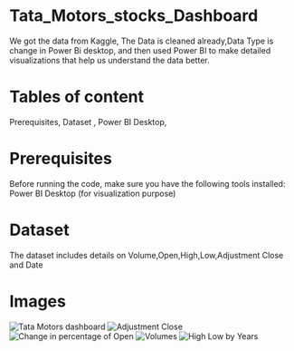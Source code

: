 # Tata_Motors_stocks_Dashboard
 We got the data from Kaggle, The Data is cleaned already,Data Type is change in Power Bi desktop, and then used Power BI to make detailed visualizations that help us understand the data better.
# Tables of content
Prerequisites,
Dataset ,
Power BI Desktop,
# Prerequisites
Before running the code, make sure you have the following tools installed:
Power BI Desktop (for visualization purpose)
# Dataset
 The dataset includes details on Volume,Open,High,Low,Adjustment Close and Date
# Images 
![Tata Motors dashboard](https://github.com/SakaataGintoki/Tata_Motors_stocks_Dashboard/assets/107795560/dd995799-3457-42f0-a922-eb111b44aad5)
![Adjustment Close](https://github.com/SakaataGintoki/Tata_Motors_stocks_Dashboard/assets/107795560/16679e72-30a3-4d39-9fab-9479505dede9)
![Change in percentage of Open](https://github.com/SakaataGintoki/Tata_Motors_stocks_Dashboard/assets/107795560/96781d5c-7237-47dd-a0ad-f6a328e49555)
![Volumes](https://github.com/SakaataGintoki/Tata_Motors_stocks_Dashboard/assets/107795560/c409bcdd-9bc0-431b-88ea-c4b892633186)
![High Low by Years](https://github.com/SakaataGintoki/Tata_Motors_stocks_Dashboard/assets/107795560/6196e6ed-de16-4993-8b10-e4ec8efa32fd)
